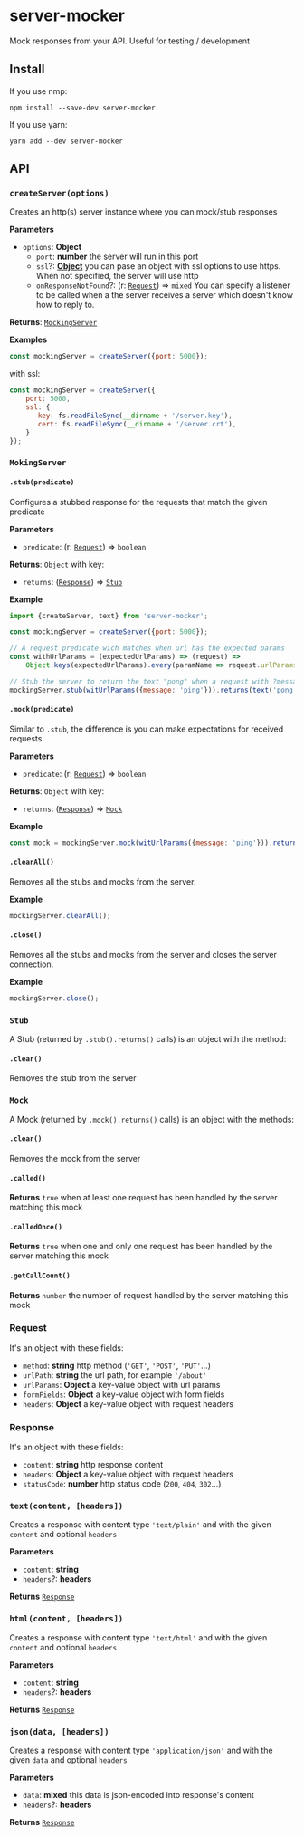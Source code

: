 # server-mocker

Mock responses from your API. Useful for testing / development

## Install

If you use nmp:

    npm install --save-dev server-mocker

If you use yarn:

    yarn add --dev server-mocker

## API

### `createServer(options)`

Creates an http(s) server instance where you can mock/stub responses

**Parameters**

- `options`: **Object** 
  - `port`: **number** the server will run in this port
  - `ssl`?: **[Object](https://nodejs.org/api/tls.html#tls_tls_createserver_options_secureconnectionlistener)** you can pase an object with ssl options to use https. When not specified, the server will use http
  - `onResponseNotFound`?: (r: [`Request`](#request)) => `mixed` You can specify a listener to be called when a the server receives a server which doesn't know how to reply to.

**Returns**: [`MockingServer`](#moking-server)

**Examples**
```js
const mockingServer = createServer({port: 5000});
```
with ssl:
```js
const mockingServer = createServer({
    port: 5000,
    ssl: {
       key: fs.readFileSync(__dirname + '/server.key'),
       cert: fs.readFileSync(__dirname + '/server.crt'),
    }
});
```

### `MokingServer`

#### `.stub(predicate)`
Configures a stubbed response for the requests that match the given predicate

**Parameters**
- `predicate`: (r: [`Request`](#request)) => `boolean`

**Returns**: `Object` with key:
* `returns`: ([`Response`](#response)) => [`Stub`](#stub)

**Example**
```js
import {createServer, text} from 'server-mocker';

const mockingServer = createServer({port: 5000});

// A request predicate wich matches when url has the expected params
const withUrlParams = (expectedUrlParams) => (request) =>
    Object.keys(expectedUrlParams).every(paramName => request.urlParams[paramName] === expectedUrlParams[paramName]);

// Stub the server to return the text "pong" when a request with ?message=ping is received
mockingServer.stub(witUrlParams({message: 'ping'})).returns(text('pong'))
```

#### `.mock(predicate)`

Similar to `.stub`, the difference is you can make expectations for received requests

**Parameters**
- `predicate`: (r: [`Request`](#request)) => `boolean`

**Returns**: `Object` with key:
* `returns`: ([`Response`](#response)) => [`Mock`](#stub)

**Example**
```js
const mock = mockingServer.mock(witUrlParams({message: 'ping'})).returns(text('pong'));
```

#### `.clearAll()`

Removes all the stubs and mocks from the server.

**Example**
```js
mockingServer.clearAll();
```

#### `.close()`

Removes all the stubs and mocks from the server and closes the server connection.

**Example**
```js
mockingServer.close();
```

### `Stub`
A Stub (returned by `.stub().returns()` calls) is an object with the method:

#### `.clear()`
Removes the stub from the server

### `Mock`
A Mock (returned by `.mock().returns()` calls) is an object with the methods:

#### `.clear()`
Removes the mock from the server

#### `.called()`
**Returns** `true` when at least one request has been handled by the server matching this mock

#### `.calledOnce()`
**Returns** `true` when one and only one request has been handled by the server matching this mock

#### `.getCallCount()`
**Returns** `number` the number of request handled by the server matching this mock

### Request
<!-- type ParamsBag = {[name: string]: string}; -->
It's an object with these fields:
* `method`: **string** http method (`'GET'`, `'POST'`, `'PUT'`...)
* `urlPath`: **string** the url path, for example `'/about'`
* `urlParams`: **Object** a key-value object with url params
* `formFields`: **Object** a key-value object with form fields
* `headers`: **Object** a key-value object with request headers

### Response
It's an object with these fields:

* `content`: **string** http response content
* `headers`: **Object** a key-value object with request headers
* `statusCode`: **number** http status code (`200`, `404`, `302`...)


### `text(content, [headers])`
Creates a response with content type `'text/plain'` and with the given `content` and optional `headers`

**Parameters**
* `content`: **string**
* `headers`?: **headers** 

**Returns** [`Response`](#response)


### `html(content, [headers])`
Creates a response with content type `'text/html'` and with the given `content` and optional `headers`

**Parameters**
* `content`: **string**
* `headers`?: **headers**

**Returns** [`Response`](#response)


### `json(data, [headers])`
Creates a response with content type `'application/json'` and with the given `data` and optional `headers`

**Parameters**
* `data`: **mixed** this data is json-encoded into response's content
* `headers`?: **headers**

**Returns** [`Response`](#response)
